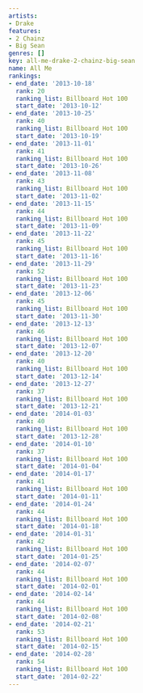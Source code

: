 ```yaml
---
artists:
- Drake
features:
- 2 Chainz
- Big Sean
genres: []
key: all-me-drake-2-chainz-big-sean
name: All Me
rankings:
- end_date: '2013-10-18'
  rank: 20
  ranking_list: Billboard Hot 100
  start_date: '2013-10-12'
- end_date: '2013-10-25'
  rank: 40
  ranking_list: Billboard Hot 100
  start_date: '2013-10-19'
- end_date: '2013-11-01'
  rank: 41
  ranking_list: Billboard Hot 100
  start_date: '2013-10-26'
- end_date: '2013-11-08'
  rank: 43
  ranking_list: Billboard Hot 100
  start_date: '2013-11-02'
- end_date: '2013-11-15'
  rank: 44
  ranking_list: Billboard Hot 100
  start_date: '2013-11-09'
- end_date: '2013-11-22'
  rank: 45
  ranking_list: Billboard Hot 100
  start_date: '2013-11-16'
- end_date: '2013-11-29'
  rank: 52
  ranking_list: Billboard Hot 100
  start_date: '2013-11-23'
- end_date: '2013-12-06'
  rank: 45
  ranking_list: Billboard Hot 100
  start_date: '2013-11-30'
- end_date: '2013-12-13'
  rank: 46
  ranking_list: Billboard Hot 100
  start_date: '2013-12-07'
- end_date: '2013-12-20'
  rank: 40
  ranking_list: Billboard Hot 100
  start_date: '2013-12-14'
- end_date: '2013-12-27'
  rank: 37
  ranking_list: Billboard Hot 100
  start_date: '2013-12-21'
- end_date: '2014-01-03'
  rank: 40
  ranking_list: Billboard Hot 100
  start_date: '2013-12-28'
- end_date: '2014-01-10'
  rank: 37
  ranking_list: Billboard Hot 100
  start_date: '2014-01-04'
- end_date: '2014-01-17'
  rank: 41
  ranking_list: Billboard Hot 100
  start_date: '2014-01-11'
- end_date: '2014-01-24'
  rank: 44
  ranking_list: Billboard Hot 100
  start_date: '2014-01-18'
- end_date: '2014-01-31'
  rank: 42
  ranking_list: Billboard Hot 100
  start_date: '2014-01-25'
- end_date: '2014-02-07'
  rank: 44
  ranking_list: Billboard Hot 100
  start_date: '2014-02-01'
- end_date: '2014-02-14'
  rank: 44
  ranking_list: Billboard Hot 100
  start_date: '2014-02-08'
- end_date: '2014-02-21'
  rank: 53
  ranking_list: Billboard Hot 100
  start_date: '2014-02-15'
- end_date: '2014-02-28'
  rank: 54
  ranking_list: Billboard Hot 100
  start_date: '2014-02-22'
---
```


